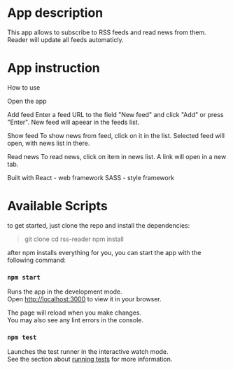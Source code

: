# App description

This app allows to subscribe to RSS feeds and read news from them. Reader will update all feeds automaticly.

# App instruction

How to use

Open the app

Add feed
Enter a feed URL to the field "New feed" and click "Add" or press "Enter". New feed will apeear in the feeds list.

Show feed
To show news from feed, click on it in the list. Selected feed will open, with news list in there.

Read news
To read news, click on item in news list. A link will open in a new tab.

Built with
React - web framework
SASS - style framework

# Available Scripts

to get started, just clone the repo and install the dependencies:

> git clone
> cd rss-reader
> npm install

after npm installs everything for you, you can start the app with the following command:

### `npm start`

Runs the app in the development mode.\
Open [http://localhost:3000](http://localhost:3000) to view it in your browser.

The page will reload when you make changes.\
You may also see any lint errors in the console.

### `npm test`

Launches the test runner in the interactive watch mode.\
See the section about [running tests](https://facebook.github.io/create-react-app/docs/running-tests) for more information.
